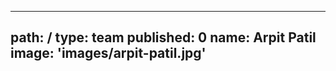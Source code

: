 ---
path: /
type: team
published: 0
name: Arpit Patil
image: 'images/arpit-patil.jpg'
-------------------------------
